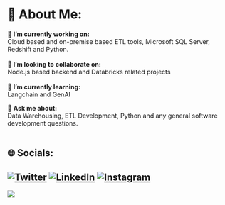 

<!--### Hey 👋🏽, I'm [Deepjyoti!](https://deepjyotiroy.vercel.app/) -->

# 💫 About Me:
🔭 **I’m currently working on:**  <br>Cloud based and on-premise based ETL tools, Microsoft SQL Server, Redshift and Python.<br><br>👯 **I’m looking to collaborate on:**  <br>Node.js based backend and Databricks related projects<br><br>🌱 **I’m currently learning:**  <br>Langchain and GenAI<br>

💬 **Ask me about:**  <br>Data Warehousing, ETL Development, Python and any general software development questions.<br><br>

## 🌐 Socials:
[![Twitter](https://img.shields.io/badge/Twitter-%231DA1F2.svg?logo=Twitter&logoColor=white)](https://twitter.com/de_coder_079) [![LinkedIn](https://img.shields.io/badge/LinkedIn-%230077B5.svg?logo=linkedin&logoColor=white)](https://www.linkedin.com/in/deepjyoti-roy-079/) [![Instagram](https://img.shields.io/badge/Instagram-%23E4405F.svg?logo=Instagram&logoColor=white)](https://www.instagram.com/de_coder_079/) 
---
![](https://komarev.com/ghpvc/?username=deepjyotiroy079&color=green)

<!-- Proudly created with GPRM ( https://gprm.itsvg.in ) -->


